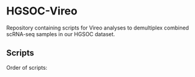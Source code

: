 # HGSOC-Vireo

Repository containing scripts for Vireo analyses to demultiplex combined scRNA-seq samples in our HGSOC dataset.


## Scripts

Order of scripts:


